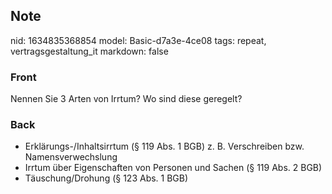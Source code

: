 ## Note
nid: 1634835368854
model: Basic-d7a3e-4ce08
tags: repeat, vertragsgestaltung_it
markdown: false

### Front
Nennen Sie 3 Arten von Irrtum? Wo sind diese geregelt?

### Back
<ul>
  <li>Erklärungs-/Inhaltsirrtum (§ 119 Abs. 1 BGB) z. B.
  Verschreiben bzw. Namensverwechslung
  <li>Irrtum über Eigenschaften von Personen und Sachen (§ 119 Abs.
  2 BGB)
  <li>Täuschung/Drohung (§ 123 Abs. 1 BGB)
</ul>
